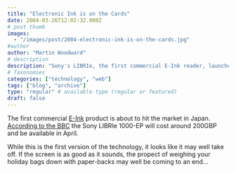 ```yaml
---
title: "Electronic Ink is on the Cards"
date: 2004-03-26T12:02:32.000Z
# post thumb
images:
  - "/images/post/2004-electronic-ink-is-on-the-cards.jpg"
#author
author: "Martin Woodward"
# description
description: "Sony's LIBRIe, the first commercial E-Ink reader, launches in Japan this April, promising to revolutionise reading with a lightweight."
# Taxonomies
categories: ["technology", "web"]
tags: ["blog", "archive"]
type: "regular" # available type (regular or featured)
draft: false
---
```


The first commercial [E-Ink](http://www.eink.com/) product is about to hit the market in Japan. [According to the BBC](http://news.bbc.co.uk/1/hi/technology/3568505.stm) the Sony LIBRIe 1000-EP will cost around 200GBP and be available in April.

While this is the first version of the technology, it looks like it may well take off. If the screen is as good as it sounds, the propect of weighing your holiday bags down with paper-backs may well be coming to an end...
